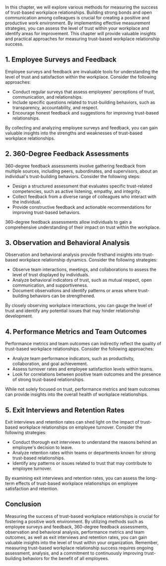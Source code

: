 
In this chapter, we will explore various methods for measuring the success of trust-based workplace relationships. Building strong bonds and open communication among colleagues is crucial for creating a positive and productive work environment. By implementing effective measurement strategies, you can assess the level of trust within your workplace and identify areas for improvement. This chapter will provide valuable insights and practical approaches for measuring trust-based workplace relationship success.

## 1\. Employee Surveys and Feedback

Employee surveys and feedback are invaluable tools for understanding the level of trust and satisfaction within the workplace. Consider the following approaches:

- Conduct regular surveys that assess employees' perceptions of trust, communication, and relationships.
- Include specific questions related to trust-building behaviors, such as transparency, accountability, and respect.
- Encourage honest feedback and suggestions for improving trust-based relationships.

By collecting and analyzing employee surveys and feedback, you can gain valuable insights into the strengths and weaknesses of trust-based workplace relationships.

## 2\. 360-Degree Feedback Assessments

360-degree feedback assessments involve gathering feedback from multiple sources, including peers, subordinates, and supervisors, about an individual's trust-building behaviors. Consider the following steps:

- Design a structured assessment that evaluates specific trust-related competencies, such as active listening, empathy, and integrity.
- Collect feedback from a diverse range of colleagues who interact with the individual.
- Provide constructive feedback and actionable recommendations for improving trust-based behaviors.

360-degree feedback assessments allow individuals to gain a comprehensive understanding of their impact on trust within the workplace.

## 3\. Observation and Behavioral Analysis

Observation and behavioral analysis provide firsthand insights into trust-based workplace relationship dynamics. Consider the following strategies:

- Observe team interactions, meetings, and collaborations to assess the level of trust displayed by individuals.
- Analyze behavioral indicators of trust, such as mutual respect, open communication, and supportiveness.
- Document observations and identify patterns or areas where trust-building behaviors can be strengthened.

By closely observing workplace interactions, you can gauge the level of trust and identify any potential issues that may hinder relationship development.

## 4\. Performance Metrics and Team Outcomes

Performance metrics and team outcomes can indirectly reflect the quality of trust-based workplace relationships. Consider the following approaches:

- Analyze team performance indicators, such as productivity, collaboration, and goal achievement.
- Assess turnover rates and employee satisfaction levels within teams.
- Look for correlations between positive team outcomes and the presence of strong trust-based relationships.

While not solely focused on trust, performance metrics and team outcomes can provide insights into the overall health of workplace relationships.

## 5\. Exit Interviews and Retention Rates

Exit interviews and retention rates can shed light on the impact of trust-based workplace relationships on employee turnover. Consider the following strategies:

- Conduct thorough exit interviews to understand the reasons behind an employee's decision to leave.
- Analyze retention rates within teams or departments known for strong trust-based relationships.
- Identify any patterns or issues related to trust that may contribute to employee turnover.

By examining exit interviews and retention rates, you can assess the long-term effects of trust-based workplace relationships on employee satisfaction and retention.

## Conclusion

Measuring the success of trust-based workplace relationships is crucial for fostering a positive work environment. By utilizing methods such as employee surveys and feedback, 360-degree feedback assessments, observation and behavioral analysis, performance metrics and team outcomes, as well as exit interviews and retention rates, you can gain valuable insights into the level of trust within your organization. Remember, measuring trust-based workplace relationship success requires ongoing assessment, analysis, and a commitment to continuously improving trust-building behaviors for the benefit of all employees.
